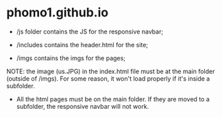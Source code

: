 # phomo1.github.io

* /js folder contains the JS for the responsive navbar;

* /includes contains the header.html for the site;

* /imgs contains the imgs for the pages;

NOTE: the image (us.JPG) in the index.html file must be at the main folder (outside of /imgs). For some reason, it won't load properly if it's inside a subfolder.

* All the html pages must be on the main folder. If they are moved to a subfolder, the responsive navbar will not work.
